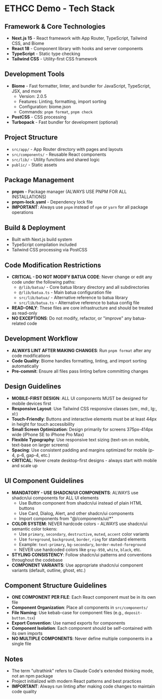 # ETHCC Demo - Tech Stack

## Framework & Core Technologies

- **Next.js 15** - React framework with App Router, TypeScript, Tailwind CSS,
  and Biome
- **React 18** - Component library with hooks and server components
- **TypeScript** - Static type checking
- **Tailwind CSS** - Utility-first CSS framework

## Development Tools

- **Biome** - Fast formatter, linter, and bundler for JavaScript, TypeScript,
  JSX, and more
  - Version: 2.0.5
  - Features: Linting, formatting, import sorting
  - Configuration: biome.json
  - Commands: `pnpm format`, `pnpm check`
- **PostCSS** - CSS processing
- **Turbopack** - Fast bundler for development (optional)

## Project Structure

- `src/app/` - App Router directory with pages and layouts
- `src/components/` - Reusable React components
- `src/lib/` - Utility functions and shared logic
- `public/` - Static assets

## Package Management

- **pnpm** - Package manager (ALWAYS USE PNPM FOR ALL INSTALLATIONS)
- **pnpm-lock.yaml** - Dependency lock file
- **IMPORTANT**: Always use `pnpm` instead of `npm` or `yarn` for all package
  operations

## Build & Deployment

- Built with Next.js build system
- TypeScript compilation included
- Tailwind CSS processing via PostCSS

## Code Modification Restrictions

- **CRITICAL - DO NOT MODIFY BATUA CODE**: Never change or edit any code under
  the following paths:
  - `@/lib/batua/` - Core batua library directory and all subdirectories
  - `@/lib/batua.ts` - Main batua configuration file
  - `src/lib/batua/` - Alternative reference to batua library
  - `src/lib/batua.ts` - Alternative reference to batua config file
- **READ-ONLY**: These files are core infrastructure and should be treated as
  read-only
- **NO EXCEPTIONS**: Do not modify, refactor, or "improve" any batua-related
  code

## Development Workflow

- **ALWAYS LINT AFTER MAKING CHANGES**: Run `pnpm format` after any code
  modifications
- **Code Quality**: Biome handles formatting, linting, and import sorting
  automatically
- **Pre-commit**: Ensure all files pass linting before committing changes

## Design Guidelines

- **MOBILE-FIRST DESIGN**: ALL UI components MUST be designed for mobile devices
  first
- **Responsive Layout**: Use Tailwind CSS responsive classes (sm:, md:, lg:,
  xl:)
- **Touch-Friendly**: Buttons and interactive elements must be at least 44px in
  height for touch accessibility
- **Small Screen Optimization**: Design primarily for screens 375px-414px wide
  (iPhone SE to iPhone Pro Max)
- **Flexible Typography**: Use responsive text sizing (text-sm on mobile,
  text-base on larger screens)
- **Spacing**: Use consistent padding and margins optimized for mobile (p-4,
  p-6, gap-4, etc.)
- **CRITICAL**: Never create desktop-first designs - always start with mobile
  and scale up

## UI Component Guidelines

- **MANDATORY - USE SHADCN/UI COMPONENTS**: ALWAYS use shadcn/ui components for
  ALL UI elements
  - Use Button component from shadcn/ui instead of plain HTML buttons
  - Use Card, Dialog, Alert, and other shadcn/ui components
  - Import components from "@/components/ui/*"
- **COLOR SYSTEM**: NEVER hardcode colors - ALWAYS use shadcn/ui semantic color
  tokens:
  - Use `primary`, `secondary`, `destructive`, `muted`, `accent` color variants
  - Use `foreground`, `background`, `border`, `ring` for standard elements
  - Example: `text-primary`, `bg-secondary`, `border-muted-foreground`
  - NEVER use hardcoded colors like `gray-950`, `white`, `black`, etc.
- **STYLING CONSISTENCY**: Follow shadcn/ui patterns and conventions throughout
  the codebase
- **COMPONENT VARIANTS**: Use appropriate shadcn/ui component variants (default,
  outline, ghost, etc.)

## Component Structure Guidelines

- **ONE COMPONENT PER FILE**: Each React component must be in its own file
- **Component Organization**: Place all components in `src/components/`
- **File Naming**: Use kebab-case for component files (e.g.,
  `deposit-button.tsx`)
- **Export Convention**: Use named exports for components
- **Component Isolation**: Each component should be self-contained with its own
  imports
- **NO MULTIPLE COMPONENTS**: Never define multiple components in a single file

## Notes

- The term "ultrathink" refers to Claude Code's extended thinking mode, not an
  npm package
- Project initialized with modern React patterns and best practices
- **IMPORTANT**: Always run linting after making code changes to maintain code
  quality
